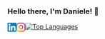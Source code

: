 ### Hello there, I'm Daniele! 👋

<a href="https://www.linkedin.com/in/daniele-chiappalupi-1ab2441b3/">
  <img align="left" alt="Daniele Chiappalupi | LinkedIn" width="20px" src="https://raw.githubusercontent.com/daniCh8/daniCh8/master/assets/linkedin.svg" />
</a>
<a href="https://www.instagram.com/danich.8/">
  <img align="left" alt="Daniele Chiappalupi | Instagram" width="20px" src="https://raw.githubusercontent.com/daniCh8/daniCh8/master/assets/instagram.svg" />
</a>

[![Top Languages](https://github-readme-stats.vercel.app/api/top-langs/?username=daniCh8&hide=VHDL)](https://github.com/anuraghazra/github-readme-stats)

<!--
**daniCh8/daniCh8** is a ✨ _special_ ✨ repository because its `README.md` (this file) appears on your GitHub profile.

Here are some ideas to get you started:

- 🔭 I’m currently working on ...
- 🌱 I’m currently learning ...
- 👯 I’m looking to collaborate on ...
- 🤔 I’m looking for help with ...
- 💬 Ask me about ...
- 📫 How to reach me: ...
- 😄 Pronouns: ...
- ⚡ Fun fact: ...
-->
